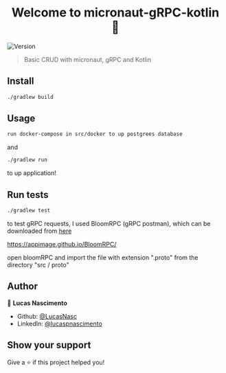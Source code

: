 <h1 align="center">Welcome to micronaut-gRPC-kotlin 👋</h1>
<p>
  <img alt="Version" src="https://img.shields.io/badge/version-0.1-blue.svg?cacheSeconds=2592000" />
</p>

> Basic CRUD with micronaut, gRPC and Kotlin

## Install

```sh
./gradlew build
```

## Usage

```sh
run docker-compose in src/docker to up postgrees database
```
and 

```sh
./gradlew run
```
to up application!

## Run tests

```sh
./gradlew test
```

to test gRPC requests, I used BloomRPC (gRPC postman), which can be downloaded from [here](https://appimage.github.io/BloomRPC/)

https://appimage.github.io/BloomRPC/

open bloomRPC and import the file with extension ".proto" from the directory "src / proto"

## Author

👤 **Lucas Nascimento**

* Github: [@LucasNasc](https://github.com/LucasNasc)
* LinkedIn: [@lucaspnascimento](https://linkedin.com/in/lucaspnascimento)

## Show your support

Give a ⭐️ if this project helped you!
